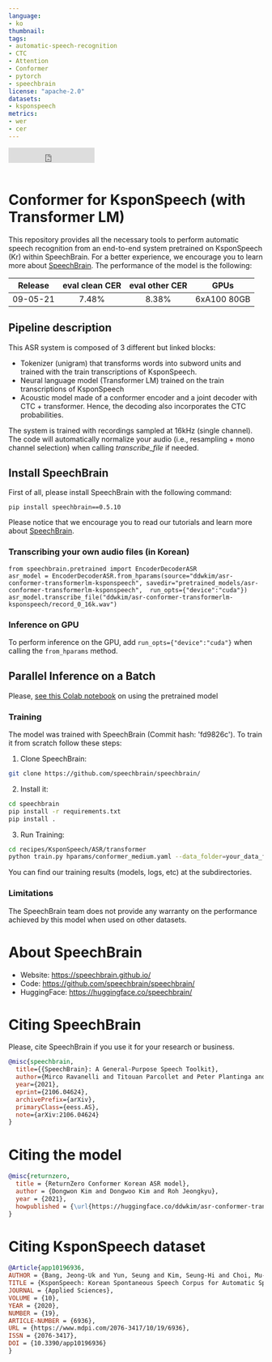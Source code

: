 ```yaml
---
language:
- ko
thumbnail:
tags:
- automatic-speech-recognition
- CTC
- Attention
- Conformer
- pytorch
- speechbrain
license: "apache-2.0"
datasets:
- ksponspeech
metrics:
- wer
- cer
---
```


<iframe src="https://ghbtns.com/github-btn.html?user=speechbrain&repo=speechbrain&type=star&count=true&size=large&v=2" frameborder="0" scrolling="0" width="170" height="30" title="GitHub"></iframe>
<br/><br/>

# Conformer for KsponSpeech (with Transformer LM)

This repository provides all the necessary tools to perform automatic speech
recognition from an end-to-end system pretrained on KsponSpeech (Kr) within
SpeechBrain. For a better experience, we encourage you to learn more about
[SpeechBrain](https://speechbrain.github.io). 
The performance of the model is the following:

| Release  | eval clean CER | eval other CER |    GPUs     |
| :------: | :------------: | :------------: | :---------: |
| 09-05-21 |     7.48%      |     8.38%      | 6xA100 80GB |

## Pipeline description

This ASR system is composed of 3 different but linked blocks:
- Tokenizer (unigram) that transforms words into subword units and trained with
the train transcriptions of KsponSpeech.
- Neural language model (Transformer LM) trained on the train transcriptions of KsponSpeech
- Acoustic model made of a conformer encoder and a joint decoder with CTC +
transformer. Hence, the decoding also incorporates the CTC probabilities.

The system is trained with recordings sampled at 16kHz (single channel).
The code will automatically normalize your audio (i.e., resampling + mono channel selection) when calling *transcribe_file* if needed.

## Install SpeechBrain
First of all, please install SpeechBrain with the following command:

```
pip install speechbrain==0.5.10
```
Please notice that we encourage you to read our tutorials and learn more about
[SpeechBrain](https://speechbrain.github.io).
### Transcribing your own audio files (in Korean)
```
from speechbrain.pretrained import EncoderDecoderASR
asr_model = EncoderDecoderASR.from_hparams(source="ddwkim/asr-conformer-transformerlm-ksponspeech", savedir="pretrained_models/asr-conformer-transformerlm-ksponspeech",  run_opts={"device":"cuda"})
asr_model.transcribe_file("ddwkim/asr-conformer-transformerlm-ksponspeech/record_0_16k.wav")
```

### Inference on GPU

To perform inference on the GPU, add  `run_opts={"device":"cuda"}`  when calling the `from_hparams` method.

## Parallel Inference on a Batch

Please, [see this Colab notebook](https://colab.research.google.com/drive/10N98aGoeLGfh6Hu6xOCH5BbjVTVYgCyB?usp=sharing) on using the pretrained model

### Training

The model was trained with SpeechBrain (Commit hash: 'fd9826c').
To train it from scratch follow these steps:
1. Clone SpeechBrain:
```bash
git clone https://github.com/speechbrain/speechbrain/
```
2. Install it:
```bash
cd speechbrain
pip install -r requirements.txt
pip install .
```
3. Run Training:
```bash
cd recipes/KsponSpeech/ASR/transformer
python train.py hparams/conformer_medium.yaml --data_folder=your_data_folder
```
You can find our training results (models, logs, etc) at the subdirectories.

### Limitations

The SpeechBrain team does not provide any warranty on the performance achieved by this model when used on other datasets.

# **About SpeechBrain**

- Website: https://speechbrain.github.io/
- Code: https://github.com/speechbrain/speechbrain/
- HuggingFace: https://huggingface.co/speechbrain/

# **Citing SpeechBrain**

Please, cite SpeechBrain if you use it for your research or business.
```bibtex
@misc{speechbrain,
  title={{SpeechBrain}: A General-Purpose Speech Toolkit},
  author={Mirco Ravanelli and Titouan Parcollet and Peter Plantinga and Aku Rouhe and Samuele Cornell and Loren Lugosch and Cem Subakan and Nauman Dawalatabad and Abdelwahab Heba and Jianyuan Zhong and Ju-Chieh Chou and Sung-Lin Yeh and Szu-Wei Fu and Chien-Feng Liao and Elena Rastorgueva and François Grondin and William Aris and Hwidong Na and Yan Gao and Renato De Mori and Yoshua Bengio},
  year={2021},
  eprint={2106.04624},
  archivePrefix={arXiv},
  primaryClass={eess.AS},
  note={arXiv:2106.04624}
}
```

# Citing the model
```bibtex
@misc{returnzero,
  title = {ReturnZero Conformer Korean ASR model},
  author = {Dongwon Kim and Dongwoo Kim and Roh Jeongkyu},
  year = {2021},
  howpublished = {\url{https://huggingface.co/ddwkim/asr-conformer-transformerlm-ksponspeech}},
}
```

# Citing KsponSpeech dataset
```bibtex
@Article{app10196936,
AUTHOR = {Bang, Jeong-Uk and Yun, Seung and Kim, Seung-Hi and Choi, Mu-Yeol and Lee, Min-Kyu and Kim, Yeo-Jeong and Kim, Dong-Hyun and Park, Jun and Lee, Young-Jik and Kim, Sang-Hun},
TITLE = {KsponSpeech: Korean Spontaneous Speech Corpus for Automatic Speech Recognition},
JOURNAL = {Applied Sciences},
VOLUME = {10},
YEAR = {2020},
NUMBER = {19},
ARTICLE-NUMBER = {6936},
URL = {https://www.mdpi.com/2076-3417/10/19/6936},
ISSN = {2076-3417},
DOI = {10.3390/app10196936}
}
```
